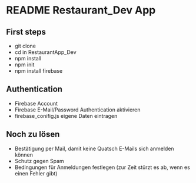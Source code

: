 # README Restaurant_Dev App

## First steps
- git clone
- cd in RestaurantApp_Dev
- npm install
- npm init
- npm install firebase

## Authentication 
- Firebase Account
- Firebase E-Mail/Password Authentication aktivieren 
- firebase_conifig.js eigene Daten eintragen

## Noch zu lösen
- Bestätigung per Mail, damit keine Quatsch E-Mails sich anmelden können
- Schutz gegen Spam
- Bedingungen für Anmeldungen festlegen (zur Zeit stürzt es ab, wenn es einen Fehler gibt)
